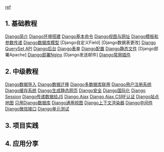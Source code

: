 [ref](http://www.ziqiangxuetang.com/django/django-tutorial.html)

## 1. 基础教程

[Django简介](https://www.zybuluo.com/breakerthb/note/403171)
[Django环境搭建](https://www.zybuluo.com/breakerthb/note/399472)
[Django基本命令](https://www.zybuluo.com/breakerthb/note/403191)
[Django视图与网址](https://www.zybuluo.com/breakerthb/note/403319)
[Django模板和参数传递](https://www.zybuluo.com/breakerthb/note/405298)
[Django数据库模型](https://www.zybuluo.com/breakerthb/note/405464)
[Django自定义Field]
[Django数据表更改]
[Django QuerySet API](https://www.zybuluo.com/breakerthb/note/422557)
[Django后台](https://www.zybuluo.com/breakerthb/note/422692)
[Django表单](https://www.zybuluo.com/breakerthb/note/405631)
[Django配置](https://www.zybuluo.com/breakerthb/note/406541)
[Django静态文件](https://www.zybuluo.com/breakerthb/note/406555)
[Django部署Apache]
[Django部署Nginx](https://www.zybuluo.com/breakerthb/note/442540)
[Django发送邮件]
[Django常用插件](https://www.zybuluo.com/breakerthb/note/420158)


## 2. 中级教程

[Django数据导入](https://www.zybuluo.com/breakerthb/note/538554)
[Django数据迁移](http://www.ziqiangxuetang.com/django/django-data-migration.html)
[Django多数据库联用](http://www.ziqiangxuetang.com/django/django-multi-database.html)
[Django用户注册系统]()
[Django缓存系统]()
[Django生成静态网页]()
[Django安全]()
[Django国际化]()
[Django Session]()
[Django传递数据给JS]()
[Django Ajax]()
[Django Ajax CSRF认证]()
[Django站点地图]()
[只用Django数据库]()
[Django通用视图]()
[Django上下文渲染器]()
[Django中间件]()
[Django微信接口]()
[Django单元测试]()
## 3. 项目实践

## 4. 应用分享